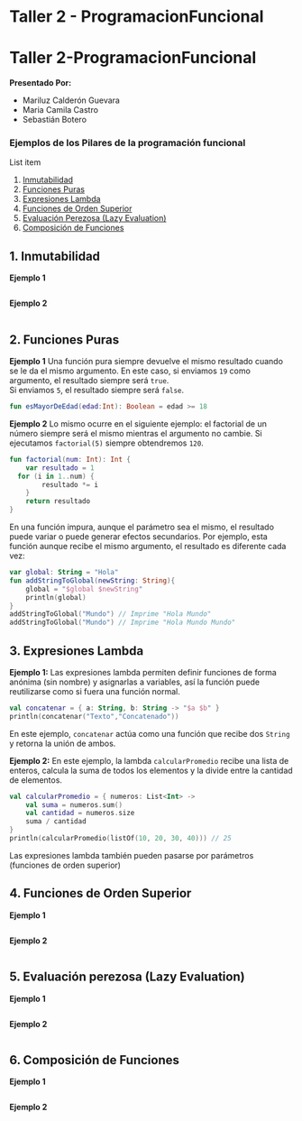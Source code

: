 # Taller 2 - ProgramacionFuncional
# Taller 2-ProgramacionFuncional
**Presentado Por:**

- Mariluz Calderón Guevara
- Maria Camila Castro
- Sebastián Botero


### Ejemplos de los Pilares de la programación funcional

List item

1. [Inmutabilidad](#inmutabilidad)
2. [Funciones Puras](#funciones-puras)
3. [Expresiones Lambda](#expresiones-lambda)
4. [Funciones de Orden Superior](#funciones-de-orden-superior)
5. [Evaluación Perezosa (Lazy Evaluation)](#evaluación-perezosa-lazy-evaluation)
6. [Composición de Funciones](#composición-de-funciones)

## 1. Inmutabilidad
**Ejemplo 1**
```kotlin

```
**Ejemplo 2**
```kotlin

```
## 2. Funciones Puras

**Ejemplo 1**
Una función pura siempre devuelve el mismo resultado cuando se le da el mismo argumento.  En este caso, si enviamos `19` como argumento, el resultado siempre será `true`.  
Si enviamos `5`, el resultado siempre será `false`.
```kotlin
fun esMayorDeEdad(edad:Int): Boolean = edad >= 18
```
**Ejemplo 2**
Lo mismo ocurre en el siguiente ejemplo: el factorial de un número siempre será el mismo mientras el argumento no cambie. Si ejecutamos `factorial(5)` siempre obtendremos `120`.
```kotlin
fun factorial(num: Int): Int {  
    var resultado = 1  
  for (i in 1..num) {  
        resultado *= i  
    }  
    return resultado  
}
```
En una función impura, aunque el parámetro sea el mismo, el resultado puede variar o puede generar efectos secundarios.
Por ejemplo, esta función aunque recibe el mismo argumento, el resultado es diferente cada vez:
```kotlin
var global: String = "Hola"  
fun addStringToGlobal(newString: String){  
    global = "$global $newString"  
    println(global) 
}  
addStringToGlobal("Mundo") // Imprime "Hola Mundo"
addStringToGlobal("Mundo") // Imprime "Hola Mundo Mundo"
```
## 3. Expresiones Lambda
**Ejemplo 1:**
Las expresiones lambda permiten definir funciones de forma anónima (sin nombre) y asignarlas a variables, así la función puede reutilizarse como si fuera una función normal.
```kotlin
val concatenar = { a: String, b: String -> "$a $b" }  
println(concatenar("Texto","Concatenado"))
```
En este ejemplo, `concatenar` actúa como una función que recibe dos `String` y retorna la unión de ambos.

**Ejemplo 2:**
En este ejemplo, la lambda `calcularPromedio` recibe una lista de enteros, calcula la suma de todos los elementos y la divide entre la cantidad de elementos.
```kotlin
val calcularPromedio = { numeros: List<Int> ->
    val suma = numeros.sum()
    val cantidad = numeros.size
    suma / cantidad
}
println(calcularPromedio(listOf(10, 20, 30, 40))) // 25
```
Las expresiones lambda también pueden pasarse por parámetros (funciones de orden superior)

## 4. Funciones de Orden Superior
**Ejemplo 1**
```kotlin

```
**Ejemplo 2**
```kotlin

```
## 5. Evaluación perezosa (Lazy Evaluation)
**Ejemplo 1**
```kotlin

```
**Ejemplo 2**
```kotlin

```
## 6. Composición de Funciones
**Ejemplo 1**
```kotlin

```
**Ejemplo 2**
```kotlin

```